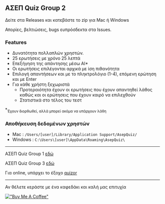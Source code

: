 ## ΑΣΕΠ Quiz Group 2
Δείτε στα Releases και κατεβάστε το zip για Mac ή Windows

Απορίες, βελτιώσεις, bugs ευπρόσδεκτα στα Issues.

### Features
- Δυνατότητα πολλαπλών χρηστών.
- 25 ερωτήσεις με χρόνο 25 λεπτά
- Επεξήγηση της απάντησης μέσω ΑΙ\*
- Οι ερωτήσεις επιλέγονται αρχικά με ίση πιθανότητα
- Επιλογή απαντήσεων και με το πληκτρολόγιο (1-4), επόμενη ερώτηση και με Enter
- Για κάθε χρήστη ξεχωριστά
  - Προτεραιότητα έχουν οι ερωτήσεις που έχουν απαντηθεί λάθος καθώς και οι ερώτησεις που έχουν καιρό να επιλεχθούν
  - Στατιστικά στο τέλος του τεστ   

\*<sub>Έχουν διορθωθεί, αλλά μπορεί ακόμα να υπάρχουν λάθη</sub>

### Αποθήκευση δεδομένων χρηστών
- Mac : `/Users/[user]/Library/Application Support/AsepQuiz/`
- Windows : `C:\Users\[user]\AppData\Roaming\AsepQuiz\`
---
ΑΣΕΠ Quiz Group 1 [εδώ](https://github.com/GDKO/asep_2025_group1)

ΑΣΕΠ Quiz Group 3 [εδώ](https://github.com/GDKO/asep_2025_group3)

Για online, υπάρχει το έξοχο [quizor](https://quizor.gr/)

---
Αν θέλετε κεράστε με ένα καφεδάκι και καλή μας επιτυχία

[!["Buy Me A Coffee"](https://www.buymeacoffee.com/assets/img/custom_images/orange_img.png)](https://www.buymeacoffee.com/gdko)

